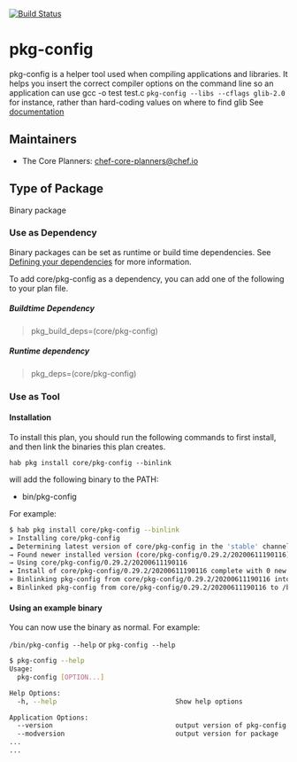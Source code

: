 [![Build Status](https://dev.azure.com/chefcorp-partnerengineering/Chef%20Base%20Plans/_apis/build/status/chef-base-plans.pkg-config?branchName=master)](https://dev.azure.com/chefcorp-partnerengineering/Chef%20Base%20Plans/_build/latest?definitionId=131&branchName=master)

# pkg-config

pkg-config is a helper tool used when compiling applications and libraries. It helps you insert the correct compiler options on the command line so an application can use gcc -o test test.c `pkg-config --libs --cflags glib-2.0` for instance, rather than hard-coding values on where to find glib  See [documentation](https://www.freedesktop.org/wiki/Software/pkg-config/)

## Maintainers

* The Core Planners: <chef-core-planners@chef.io>

## Type of Package

Binary package

### Use as Dependency

Binary packages can be set as runtime or build time dependencies. See [Defining your dependencies](https://www.habitat.sh/docs/developing-packages/developing-packages/#sts=Define%20Your%20Dependencies) for more information.

To add core/pkg-config as a dependency, you can add one of the following to your plan file.

##### Buildtime Dependency

> pkg_build_deps=(core/pkg-config)

##### Runtime dependency

> pkg_deps=(core/pkg-config)

### Use as Tool

#### Installation

To install this plan, you should run the following commands to first install, and then link the binaries this plan creates.

``hab pkg install core/pkg-config --binlink``

will add the following binary to the PATH:

* bin/pkg-config

For example:

```bash
$ hab pkg install core/pkg-config --binlink
» Installing core/pkg-config
☁ Determining latest version of core/pkg-config in the 'stable' channel
→ Found newer installed version (core/pkg-config/0.29.2/20200611190116) than remote version (core/pkg-config/0.29.2/20200305230004)
→ Using core/pkg-config/0.29.2/20200611190116
★ Install of core/pkg-config/0.29.2/20200611190116 complete with 0 new packages installed.
» Binlinking pkg-config from core/pkg-config/0.29.2/20200611190116 into /bin
★ Binlinked pkg-config from core/pkg-config/0.29.2/20200611190116 to /bin/pkg-config
```

#### Using an example binary

You can now use the binary as normal.  For example:

``/bin/pkg-config --help`` or ``pkg-config --help``

```bash
$ pkg-config --help
Usage:
  pkg-config [OPTION...]

Help Options:
  -h, --help                              Show help options

Application Options:
  --version                               output version of pkg-config
  --modversion                            output version for package
...
...
```
